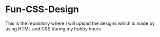 # Fun-CSS-Design
This is the repository where I will upload the designs which is made by using HTML and CSS during my hobby hours
